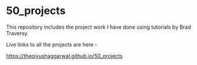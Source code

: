 # 50_projects

This repository includes the project work I have done using tutorials by Brad Traversy.

Live links to all the projects are here -

https://thepiyushaggarwal.github.io/50_projects
